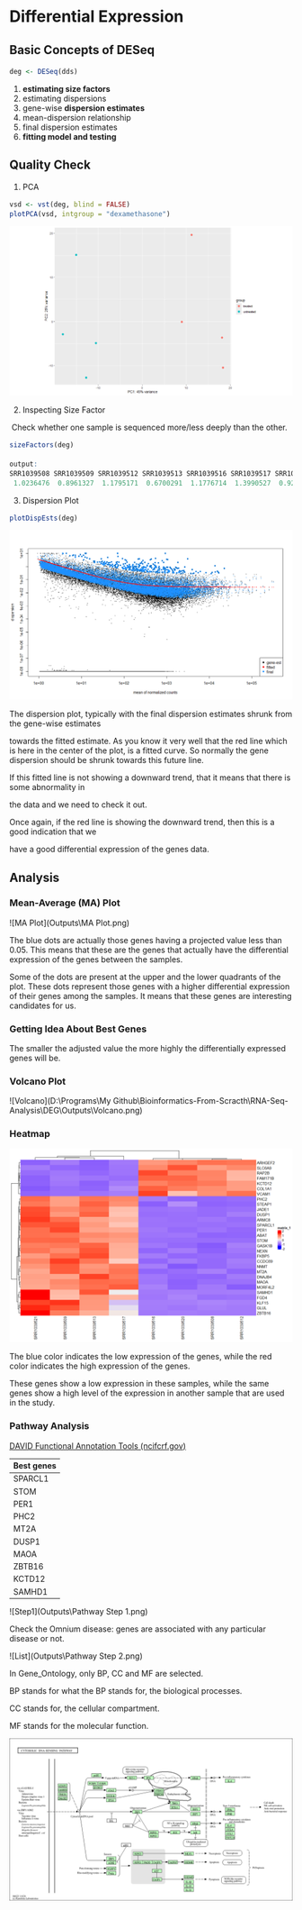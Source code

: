 # Differential Expression

## Basic Concepts of DESeq

```R
deg <- DESeq(dds)
```

1. **estimating size factors**
2. estimating dispersions
3. gene-wise **dispersion estimates**
4. mean-dispersion relationship
5. final dispersion estimates
6. **fitting model and testing**

##  Quality Check 

1. PCA

```R
vsd <- vst(deg, blind = FALSE)
plotPCA(vsd, intgroup = "dexamethasone")
```

![PCA](Outputs\PCA.png)

2. Inspecting Size Factor

​	Check whether one sample is sequenced more/less deeply than the other.

```R
sizeFactors(deg)

output: 
SRR1039508 SRR1039509 SRR1039512 SRR1039513 SRR1039516 SRR1039517 SRR1039520 SRR1039521 
 1.0236476  0.8961327  1.1795171  0.6700291  1.1776714  1.3990527  0.9208046  0.9445520 
```



3. Dispersion Plot

```R
plotDispEsts(deg)

```

![disperssion](Outputs\disperssion.png)

The dispersion plot, typically with the final dispersion estimates shrunk from the gene-wise estimates

towards the fitted estimate. As you know it very well that the red line which is here in the center of the plot, is a fitted curve. So normally the gene dispersion should be shrunk towards this future line.

If this fitted line is not showing a downward trend, that it means that there is some abnormality in

the data and we need to check it out.

Once again, if the red line is showing the downward trend, then this is a good indication that we

have a good differential expression of the genes data.



## Analysis



### Mean-Average (MA) Plot

![MA Plot](Outputs\MA Plot.png)

The blue dots are actually those genes having a projected value less than 0.05. This means that these are the genes that actually have the differential expression of the genes between the samples.

Some of the dots are present at the upper and the lower quadrants of the plot. These dots represent those genes with a higher differential expression of their genes among the samples. It means that these genes are interesting candidates for us.



###  Getting Idea About Best Genes

The smaller the adjusted value the more highly the differentially expressed genes will be.

### Volcano Plot



![Volcano](D:\Programs\My Github\Bioinformatics-From-Scracth\RNA-Seq-Analysis\DEG\Outputs\Volcano.png)

### Heatmap

![Heatmap](Outputs\Heatmap.png)

The blue color indicates the low expression of the genes, while the red color indicates the high expression of the genes.

These genes show a low expression in these samples, while the same genes show a high level of the expression in another sample that are used in the study.

### Pathway Analysis

[DAVID Functional Annotation Tools (ncifcrf.gov)](https://david.ncifcrf.gov/tools.jsp)

| Best genes |
| ---------- |
| SPARCL1    |
| STOM       |
| PER1       |
| PHC2       |
| MT2A       |
| DUSP1      |
| MAOA       |
| ZBTB16     |
| KCTD12     |
| SAMHD1     |



![Step1](Outputs\Pathway Step 1.png)



Check the Omnium disease: genes are associated with any particular disease or not.

![List](Outputs\Pathway Step 2.png)

In Gene_Ontology, only BP, CC and MF are selected.

BP stands for what the BP stands for, the biological processes.

CC stands for, the cellular compartment.

MF stands for the molecular function.



![Pathway](Outputs\Pathway.png)
